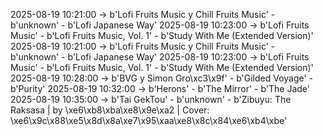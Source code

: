 2025-08-19 10:21:00 -> b'Lofi Fruits Music y Chill Fruits Music' - b'unknown' - b'Lofi Japanese Way'
2025-08-19 10:23:00 -> b'Lofi Fruits Music' - b'Lofi Fruits Music, Vol. 1' - b'Study With Me (Extended Version)'
2025-08-19 10:21:00 -> b'Lofi Fruits Music y Chill Fruits Music' - b'unknown' - b'Lofi Japanese Way'
2025-08-19 10:23:00 -> b'Lofi Fruits Music' - b'Lofi Fruits Music, Vol. 1' - b'Study With Me (Extended Version)'
2025-08-19 10:28:00 -> b'BVG y Simon Gro\xc3\x9f' - b'Gilded Voyage' - b'Purity'
2025-08-19 10:32:00 -> b'Herons' - b'The Mirror' - b'The Jade'
2025-08-19 10:35:00 -> b'Tai GekTou' - b'unknown' - b'Zibuyu: The Raksasa | by \xe6\xb8\xba\xe8\x9e\xa2 | Cover: \xe6\x9c\x88\xe5\x8d\x8a\xe7\x95\xaa\xe8\x8c\x84\xe6\xb4\xbe'
